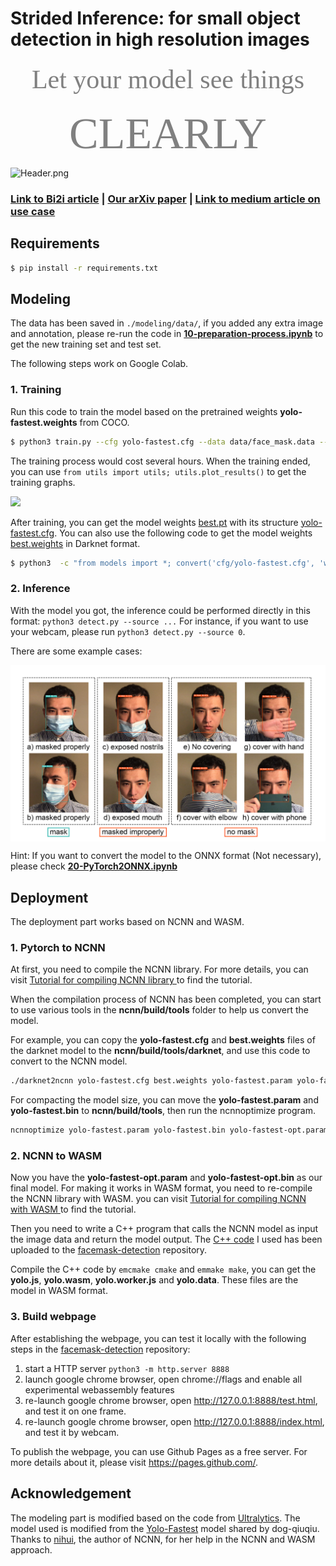 # Strided Inference: for small object detection in high resolution images
###     
<div style="text-align:center"><span style="color:grey; font-family:Humor Sans; font-size:3em;">Let your model see things </span></div>

###   
<div style="text-align:center"><span style="color:grey; font-family:Trebuchet; font-size:5em;">CLEARLY</span></div>


![Header.png](stridedinference/images/header.png)

###  [Link to Bi2i article](https://bridgei2i.com/strided_inferencing.com) | [Our arXiv paper](https://arxiv.org/abs/_____) | [Link to medium article on use case](https://amitamola.medium/Strided_inference) 

## Requirements
```bash
$ pip install -r requirements.txt
```


## Modeling

The data has been saved in `./modeling/data/`, if you added any extra image and annotation, please re-run the code in [**10-preparation-process.ipynb**](https://github.com/waittim/mask-detector/blob/master/modeling/10-preparation-process.ipynb) to get the new training set and test set.

The following steps work on Google Colab.

### 1. Training

Run this code to train the model based on the pretrained weights **yolo-fastest.weights** from COCO.
```bash
$ python3 train.py --cfg yolo-fastest.cfg --data data/face_mask.data --weights weights/yolo-fastest.weights --epochs 120
```
The training process would cost several hours. When the training ended, you can use `from utils import utils; utils.plot_results()` to get the training graphs.

<img src="https://github.com/waittim/mask-detector/blob/master/modeling/results.png" width="900">

After training, you can get the model weights [best.pt](https://github.com/waittim/mask-detector/blob/master/modeling/weights/best.pt) with its structure [yolo-fastest.cfg](https://github.com/waittim/mask-detector/blob/master/modeling/cfg/yolo-fastest.cfg). You can also use the following code to get the model weights [best.weights](https://github.com/waittim/mask-detector/blob/master/modeling/weights/best.weights) in Darknet format.

```bash
$ python3  -c "from models import *; convert('cfg/yolo-fastest.cfg', 'weights/best.pt')"
```
### 2. Inference 
With the model you got, the inference could be performed directly in this format: `python3 detect.py --source ...` For instance, if you want to use your webcam, please run `python3 detect.py --source 0`.

There are some example cases:

 <img src="https://github.com/waittim/waittim.github.io/raw/master/img/mask-examples.jpg" width = "600"  alt="examples" align=center />

Hint: If you want to convert the model to the ONNX format (Not necessary), please check [**20-PyTorch2ONNX.ipynb**](https://github.com/waittim/mask-detector/blob/master/modeling/20-PyTorch2ONNX.ipynb)

## Deployment

The deployment part works based on NCNN and WASM.

### 1. Pytorch to NCNN
At first, you need to compile the NCNN library. For more details, you can visit [Tutorial for compiling NCNN library
](https://waittim.github.io/2020/11/10/build-ncnn/) to find the tutorial.

When the compilation process of NCNN has been completed, you can start to use various tools in the **ncnn/build/tools** folder to help us convert the model. 

For example, you can copy the **yolo-fastest.cfg** and **best.weights** files of the darknet model to the **ncnn/build/tools/darknet**, and use this code to convert to the NCNN model.

```bash
./darknet2ncnn yolo-fastest.cfg best.weights yolo-fastest.param yolo-fastest.bin 1
```

For compacting the model size, you can move the **yolo-fastest.param** and **yolo-fastest.bin** to **ncnn/build/tools**, then run the ncnnoptimize program.

```bash
ncnnoptimize yolo-fastest.param yolo-fastest.bin yolo-fastest-opt.param yolo-fastest-opt.bin 65536 
```
### 2. NCNN to WASM

Now you have the **yolo-fastest-opt.param** and **yolo-fastest-opt.bin** as our final model. For making it works in WASM format, you need to re-compile the NCNN library with WASM. you can visit [Tutorial for compiling NCNN with WASM
](https://waittim.github.io/2020/11/15/build-ncnn-wasm/) to find the tutorial. 

Then you need to write a C++ program that calls the NCNN model as input the image data and return the model output. The [C++ code](https://github.com/waittim/facemask-detection/blob/master/yolo.cpp) I used has been uploaded to the [facemask-detection](https://github.com/waittim/facemask-detection) repository. 

Compile the C++ code by `emcmake cmake` and `emmake make`, you can get the **yolo.js**, **yolo.wasm**, **yolo.worker.js** and **yolo.data**. These files are the model in WASM format.

### 3. Build webpage 
After establishing the webpage, you can test it locally with the following steps in the [facemask-detection](https://github.com/waittim/facemask-detection) repository:

1. start a HTTP server `python3 -m http.server 8888`
2. launch google chrome browser, open chrome://flags and enable all experimental webassembly features
3. re-launch google chrome browser, open http://127.0.0.1:8888/test.html, and test it on one frame.
4. re-launch google chrome browser, open http://127.0.0.1:8888/index.html, and test it by webcam.

To publish the webpage, you can use Github Pages as a free server. For more details about it, please visit https://pages.github.com/.


## Acknowledgement

The modeling part is modified based on the code from [Ultralytics](https://github.com/ultralytics/yolov3). The model used is modified from the [Yolo-Fastest](https://github.com/dog-qiuqiu/Yolo-Fastest) model shared by dog-qiuqiu. Thanks to [nihui](https://github.com/nihui), the author of NCNN, for her help in the NCNN and WASM approach.